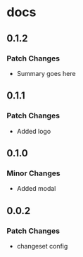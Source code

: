 # docs

## 0.1.2

### Patch Changes

- Summary goes here

## 0.1.1

### Patch Changes

- Added logo

## 0.1.0

### Minor Changes

- Added modal

## 0.0.2

### Patch Changes

- changeset config
